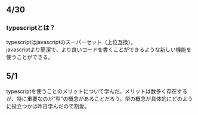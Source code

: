 ## 4/30
### typescriptとは？
typescriptはjavascriptのスーパーセット（上位互換）。  
javascriptより簡潔で、より良いコードを書くことができるような新しい機能を使うことができる。


## 5/1
typescriptを使うことのメリットについて学んだ。メリットは数多く存在するが、特に重要なのが”型”の概念があることだろう。型の概念が具体的にどのように役立つかは昨日学んだので割愛。